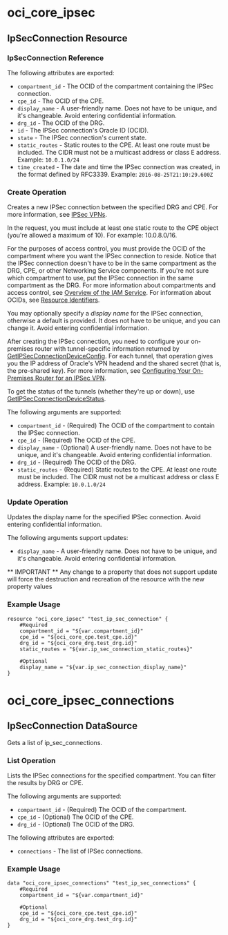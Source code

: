 # oci\_core\_ipsec

## IpSecConnection Resource

### IpSecConnection Reference

The following attributes are exported:

* `compartment_id` - The OCID of the compartment containing the IPSec connection.
* `cpe_id` - The OCID of the CPE.
* `display_name` - A user-friendly name. Does not have to be unique, and it's changeable. Avoid entering confidential information. 
* `drg_id` - The OCID of the DRG.
* `id` - The IPSec connection's Oracle ID (OCID).
* `state` - The IPSec connection's current state.
* `static_routes` - Static routes to the CPE. At least one route must be included. The CIDR must not be a multicast address or class E address.  Example: `10.0.1.0/24` 
* `time_created` - The date and time the IPSec connection was created, in the format defined by RFC3339.  Example: `2016-08-25T21:10:29.600Z` 



### Create Operation
Creates a new IPSec connection between the specified DRG and CPE. For more information, see
[IPSec VPNs](https://docs.us-phoenix-1.oraclecloud.com/Content/Network/Tasks/managingIPsec.htm).

In the request, you must include at least one static route to the CPE object (you're allowed a maximum
of 10). For example: 10.0.8.0/16.

For the purposes of access control, you must provide the OCID of the compartment where you want the
IPSec connection to reside. Notice that the IPSec connection doesn't have to be in the same compartment
as the DRG, CPE, or other Networking Service components. If you're not sure which compartment to
use, put the IPSec connection in the same compartment as the DRG. For more information about
compartments and access control, see
[Overview of the IAM Service](https://docs.us-phoenix-1.oraclecloud.com/Content/Identity/Concepts/overview.htm).
For information about OCIDs, see [Resource Identifiers](https://docs.us-phoenix-1.oraclecloud.com/Content/General/Concepts/identifiers.htm).

You may optionally specify a *display name* for the IPSec connection, otherwise a default is provided.
It does not have to be unique, and you can change it. Avoid entering confidential information.

After creating the IPSec connection, you need to configure your on-premises router
with tunnel-specific information returned by
[GetIPSecConnectionDeviceConfig](https://docs.us-phoenix-1.oraclecloud.com/api/#/en/iaas/20160918/IPSecConnectionDeviceConfig/GetIPSecConnectionDeviceConfig).
For each tunnel, that operation gives you the IP address of Oracle's VPN headend and the shared secret
(that is, the pre-shared key). For more information, see
[Configuring Your On-Premises Router for an IPSec VPN](https://docs.us-phoenix-1.oraclecloud.com/Content/Network/Tasks/configuringCPE.htm).

To get the status of the tunnels (whether they're up or down), use
[GetIPSecConnectionDeviceStatus](https://docs.us-phoenix-1.oraclecloud.com/api/#/en/iaas/20160918/IPSecConnectionDeviceStatus/GetIPSecConnectionDeviceStatus).


The following arguments are supported:

* `compartment_id` - (Required) The OCID of the compartment to contain the IPSec connection.
* `cpe_id` - (Required) The OCID of the CPE.
* `display_name` - (Optional) A user-friendly name. Does not have to be unique, and it's changeable. Avoid entering confidential information.
* `drg_id` - (Required) The OCID of the DRG.
* `static_routes` - (Required) Static routes to the CPE. At least one route must be included. The CIDR must not be a multicast address or class E address.  Example: `10.0.1.0/24` 


### Update Operation
Updates the display name for the specified IPSec connection.
Avoid entering confidential information.


The following arguments support updates:
* `display_name` - A user-friendly name. Does not have to be unique, and it's changeable. Avoid entering confidential information.


** IMPORTANT **
Any change to a property that does not support update will force the destruction and recreation of the resource with the new property values

### Example Usage

```
resource "oci_core_ipsec" "test_ip_sec_connection" {
	#Required
	compartment_id = "${var.compartment_id}"
	cpe_id = "${oci_core_cpe.test_cpe.id}"
	drg_id = "${oci_core_drg.test_drg.id}"
	static_routes = "${var.ip_sec_connection_static_routes}"

	#Optional
	display_name = "${var.ip_sec_connection_display_name}"
}
```

# oci\_core\_ipsec\_connections

## IpSecConnection DataSource

Gets a list of ip_sec_connections.

### List Operation
Lists the IPSec connections for the specified compartment. You can filter the
results by DRG or CPE.

The following arguments are supported:

* `compartment_id` - (Required) The OCID of the compartment.
* `cpe_id` - (Optional) The OCID of the CPE.
* `drg_id` - (Optional) The OCID of the DRG.


The following attributes are exported:

* `connections` - The list of IPSec connections.

### Example Usage

```
data "oci_core_ipsec_connections" "test_ip_sec_connections" {
	#Required
	compartment_id = "${var.compartment_id}"

	#Optional
	cpe_id = "${oci_core_cpe.test_cpe.id}"
	drg_id = "${oci_core_drg.test_drg.id}"
}
```